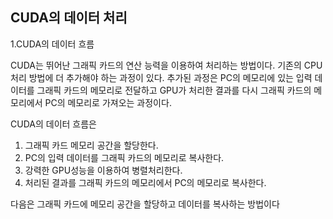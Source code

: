 ## CUDA의 데이터 처리 

1.CUDA의 데이터 흐름

CUDA는 뛰어난 그래픽 카드의 연산 능력을 이용하여 처리하는 방법이다.
기존의 CPU처리 방법에 더 추가해야 하는 과정이 있다. 추가된 과정은 PC의 메모리에 있는 입력 데이터를 그래픽 카드의 메모리로 전달하고 GPU가 처리한 결과를 다시 그래픽 카드의 메모리에서 PC의 메모리로 가져오는 과정이다.

CUDA의 데이터 흐름은

1. 그래픽 카드 메모리 공간을 할당한다.
2. PC의 입력 데이터를 그래픽 카드의 메모리로 복사한다.
3. 강력한 GPU성능을 이용하여 병렬처리한다.
4. 처리된 결과를 그래픽 카드의 메모리에서 PC의 메모리로 복사한다.


다음은 그래픽 카드에 메모리 공간을 할당하고 데이터를 복사하는 방법이다
